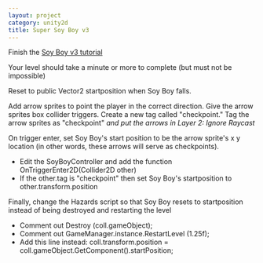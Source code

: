 ```yaml
---
layout: project
category: unity2d
title: Super Soy Boy v3
---
```


Finish the [Soy Boy v3 tutorial](https://github.com/ohiofi/soyboy3tutorial/blob/master/README.md)

Your level should take a minute or more to complete (but must not be impossible)

Reset to public Vector2 startposition when Soy Boy falls.

Add arrow sprites to point the player in the correct direction. Give the arrow sprites box collider triggers. Create a new tag called "checkpoint." Tag the arrow sprites as "checkpoint" *and put the arrows in Layer 2: Ignore Raycast*

On trigger enter, set Soy Boy's start position to be the arrow sprite's x y location (in other words, these arrows will serve as checkpoints).

  - Edit the SoyBoyController and add the function OnTriggerEnter2D(Collider2D other)
  - If the other.tag is "checkpoint" then set Soy Boy's startposition to other.transform.position

Finally, change the Hazards script so that Soy Boy resets to startposition instead of being destroyed and restarting the level

  - Comment out Destroy (coll.gameObject);
  - Comment out GameManager.instance.RestartLevel (1.25f);
  - Add this line instead:
coll.transform.position = coll.gameObject.GetComponent<SoyBoyController>().startPosition;
